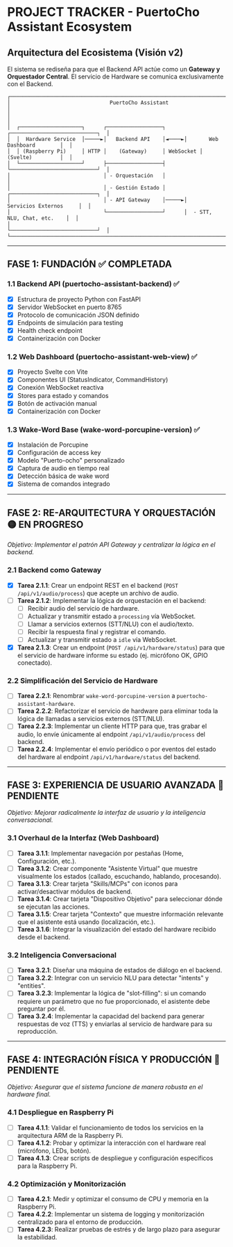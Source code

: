 # PROJECT TRACKER - PuertoCho Assistant Ecosystem

## Arquitectura del Ecosistema (Visión v2)

El sistema se rediseña para que el Backend API actúe como un **Gateway y Orquestador Central**. El servicio de Hardware se comunica exclusivamente con el Backend.

```
┌────────────────────────────────────────────────────────────────────────────────────────┐
│                                PuertoCho Assistant                                     │
│                                                                                        │
│  ┌────────────────────┐      ┌──────────────────┐      ┌────────────────────────────┐  │
│  │  Hardware Service  │─────►│   Backend API    │◄────►│       Web Dashboard        │  │
│  │ (Raspberry Pi)     │ HTTP │    (Gateway)     │ WebSocket │         (Svelte)         │  │
│  └────────────────────┘      ├──────────────────┤      └────────────────────────────┘  │
│                              │ - Orquestación   │                                        │
│                              │ - Gestión Estado │      ┌────────────────────────────┐  │
│                              │ - API Gateway    │─────►│     Servicios Externos     │  │
│                              └──────────────────┘      │  - STT, NLU, Chat, etc.    │  │
│                                                        └────────────────────────────┘  │
└────────────────────────────────────────────────────────────────────────────────────────┘
```

---

## FASE 1: FUNDACIÓN ✅ COMPLETADA

### 1.1 Backend API (puertocho-assistant-backend) ✅
- [x] Estructura de proyecto Python con FastAPI
- [x] Servidor WebSocket en puerto 8765
- [x] Protocolo de comunicación JSON definido
- [x] Endpoints de simulación para testing
- [x] Health check endpoint
- [x] Containerización con Docker

### 1.2 Web Dashboard (puertocho-assistant-web-view) ✅
- [x] Proyecto Svelte con Vite
- [x] Componentes UI (StatusIndicator, CommandHistory)
- [x] Conexión WebSocket reactiva
- [x] Stores para estado y comandos
- [x] Botón de activación manual
- [x] Containerización con Docker

### 1.3 Wake-Word Base (wake-word-porcupine-version) ✅
- [x] Instalación de Porcupine
- [x] Configuración de access key
- [x] Modelo "Puerto-ocho" personalizado
- [x] Captura de audio en tiempo real
- [x] Detección básica de wake word
- [x] Sistema de comandos integrado

---

## FASE 2: RE-ARQUITECTURA Y ORQUESTACIÓN 🟡 EN PROGRESO

*Objetivo: Implementar el patrón API Gateway y centralizar la lógica en el backend.*

### 2.1 Backend como Gateway
- [x] **Tarea 2.1.1**: Crear un endpoint REST en el backend (`POST /api/v1/audio/process`) que acepte un archivo de audio.
- [ ] **Tarea 2.1.2**: Implementar la lógica de orquestación en el backend:
  - [ ] Recibir audio del servicio de hardware.
  - [ ] Actualizar y transmitir estado a `processing` vía WebSocket.
  - [ ] Llamar a servicios externos (STT/NLU) con el audio/texto.
  - [ ] Recibir la respuesta final y registrar el comando.
  - [ ] Actualizar y transmitir estado a `idle` vía WebSocket.
- [x] **Tarea 2.1.3**: Crear un endpoint (`POST /api/v1/hardware/status`) para que el servicio de hardware informe su estado (ej. micrófono OK, GPIO conectado).

### 2.2 Simplificación del Servicio de Hardware
- [ ] **Tarea 2.2.1**: Renombrar `wake-word-porcupine-version` a `puertocho-assistant-hardware`.
- [ ] **Tarea 2.2.2**: Refactorizar el servicio de hardware para eliminar toda la lógica de llamadas a servicios externos (STT/NLU).
- [ ] **Tarea 2.2.3**: Implementar un cliente HTTP para que, tras grabar el audio, lo envíe únicamente al endpoint `/api/v1/audio/process` del backend.
- [ ] **Tarea 2.2.4**: Implementar el envío periódico o por eventos del estado del hardware al endpoint `/api/v1/hardware/status` del backend.

---

## FASE 3: EXPERIENCIA DE USUARIO AVANZADA 🔴 PENDIENTE

*Objetivo: Mejorar radicalmente la interfaz de usuario y la inteligencia conversacional.*

### 3.1 Overhaul de la Interfaz (Web Dashboard)
- [ ] **Tarea 3.1.1**: Implementar navegación por pestañas (Home, Configuración, etc.).
- [ ] **Tarea 3.1.2**: Crear componente "Asistente Virtual" que muestre visualmente los estados (callado, escuchando, hablando, procesando).
- [ ] **Tarea 3.1.3**: Crear tarjeta "Skills/MCPs" con iconos para activar/desactivar módulos de backend.
- [ ] **Tarea 3.1.4**: Crear tarjeta "Dispositivo Objetivo" para seleccionar dónde se ejecutan las acciones.
- [ ] **Tarea 3.1.5**: Crear tarjeta "Contexto" que muestre información relevante que el asistente está usando (localización, etc.).
- [ ] **Tarea 3.1.6**: Integrar la visualización del estado del hardware recibido desde el backend.

### 3.2 Inteligencia Conversacional
- [ ] **Tarea 3.2.1**: Diseñar una máquina de estados de diálogo en el backend.
- [ ] **Tarea 3.2.2**: Integrar con un servicio NLU para detectar "intents" y "entities".
- [ ] **Tarea 3.2.3**: Implementar la lógica de "slot-filling": si un comando requiere un parámetro que no fue proporcionado, el asistente debe preguntar por él.
- [ ] **Tarea 3.2.4**: Implementar la capacidad del backend para generar respuestas de voz (TTS) y enviarlas al servicio de hardware para su reproducción.

---

## FASE 4: INTEGRACIÓN FÍSICA Y PRODUCCIÓN 🔴 PENDIENTE

*Objetivo: Asegurar que el sistema funcione de manera robusta en el hardware final.*

### 4.1 Despliegue en Raspberry Pi
- [ ] **Tarea 4.1.1**: Validar el funcionamiento de todos los servicios en la arquitectura ARM de la Raspberry Pi.
- [ ] **Tarea 4.1.2**: Probar y optimizar la interacción con el hardware real (micrófono, LEDs, botón).
- [ ] **Tarea 4.1.3**: Crear scripts de despliegue y configuración específicos para la Raspberry Pi.

### 4.2 Optimización y Monitorización
- [ ] **Tarea 4.2.1**: Medir y optimizar el consumo de CPU y memoria en la Raspberry Pi.
- [ ] **Tarea 4.2.2**: Implementar un sistema de logging y monitorización centralizado para el entorno de producción.
- [ ] **Tarea 4.2.3**: Realizar pruebas de estrés y de largo plazo para asegurar la estabilidad.
